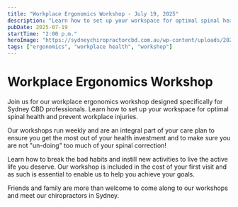 ```yaml
---
title: "Workplace Ergonomics Workshop - July 19, 2025"
description: "Learn how to set up your workspace for optimal spinal health and prevent workplace injuries. Essential tips for Sydney CBD professionals."
pubDate: 2025-07-19
startTime: "2:00 p.m."
heroImage: "https://sydneychiropractorcbd.com.au/wp-content/uploads/2024/12/The-Main-Reasons-for-Lower-Back-Pain-1024x1024.jpg"
tags: ["ergonomics", "workplace health", "workshop"]
---
```


# Workplace Ergonomics Workshop

Join us for our workplace ergonomics workshop designed specifically for Sydney CBD professionals. Learn how to set up your workspace for optimal spinal health and prevent workplace injuries.

Our workshops run weekly and are an integral part of your care plan to ensure you get the most out of your health investment and to make sure you are not "un-doing" too much of your spinal correction! 

Learn how to break the bad habits and instill new activities to live the active life you deserve. Our workshop is included in the cost of your first visit and as such is essential to enable us to help you achieve your goals. 

Friends and family are more than welcome to come along to our workshops and meet our chiropractors in Sydney. 